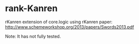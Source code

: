# rank-Kanren
rKanren extension of core.logic using rKanren paper: http://www.schemeworkshop.org/2013/papers/Swords2013.pdf

Note: It has not fully tested.
